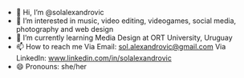 - 👋 Hi, I’m @solalexandrovic
- 👀 I’m interested in music, video editing, videogames, social media, photography and web design
- 🌱 I’m currently learning Media Design at ORT University, Uruguay
- 📫 How to reach me
  Via Email: sol.alexandrovic@gmail.com
  Via LinkedIn: www.linkedin.com/in/solalexandrovic
- 😄 Pronouns: she/her

<!---
solalexandrovic/solalexandrovic is a ✨ special ✨ repository because its `README.md` (this file) appears on your GitHub profile.
You can click the Preview link to take a look at your changes.
--->
